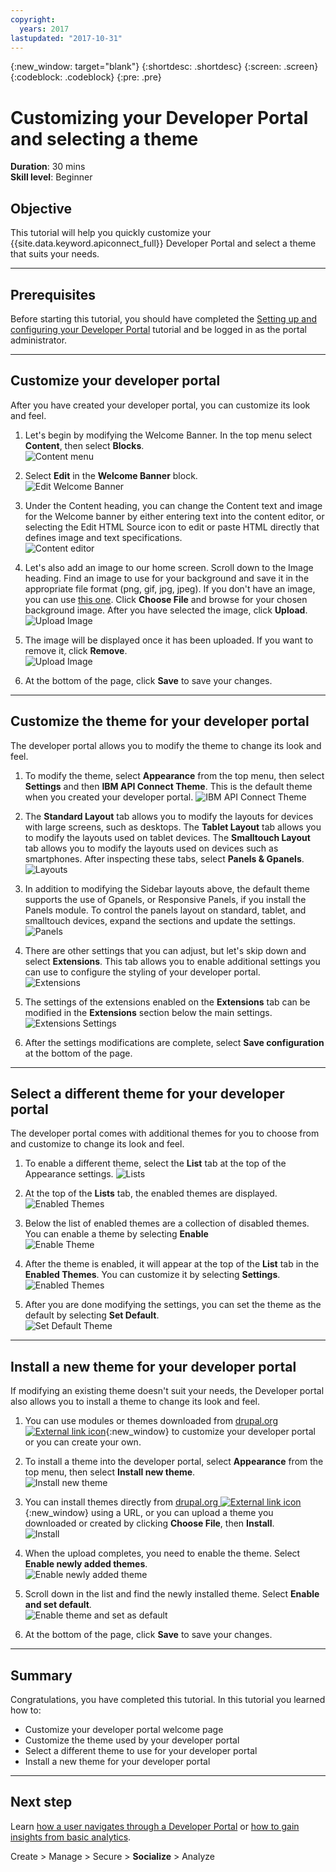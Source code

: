 ```yaml
---
copyright:
  years: 2017
lastupdated: "2017-10-31"
---
```


{:new_window: target="blank"}
{:shortdesc: .shortdesc}
{:screen: .screen}
{:codeblock: .codeblock}
{:pre: .pre}

# Customizing your Developer Portal and selecting a theme
**Duration**: 30 mins  
**Skill level**: Beginner  


## Objective
This tutorial will help you quickly customize your {{site.data.keyword.apiconnect_full}} Developer Portal and select a theme that suits your needs.

---

## Prerequisites

Before starting this tutorial, you should have completed the [Setting up and configuring your Developer Portal](tut_config_dev_portal.html) tutorial and be logged in as the portal administrator.

---

## Customize your developer portal
After you have created your developer portal, you can customize its look and feel.

1. Let's begin by modifying the Welcome Banner. In the top menu select **Content**, then select **Blocks**.  
  ![Content menu](images/31-content.png)

2. Select **Edit** in the **Welcome Banner** block.  
  ![Edit Welcome Banner](images/32-edit.png)

3. Under the Content heading, you can change the Content text and image for the Welcome banner by either entering text into the content editor, or selecting the Edit HTML Source icon to edit or paste HTML directly that defines image and text specifications.  
  ![Content editor](images/33-content.png) 

4. Let's also add an image to our home screen. Scroll down to the Image heading. Find an image to use for your background and save it in the appropriate file format (png, gif, jpg, jpeg). If you don't have an image, you can use [this one](images/Cloudy_Day.png). Click **Choose File** and browse for your chosen background image. After you have selected the image, click **Upload**.  
  ![Upload Image](images/34-image.png)

5. The image will be displayed once it has been uploaded. If you want to remove it, click **Remove**.  
  ![Upload Image](images/35-uploaded-image.png)
 
6. At the bottom of the page, click **Save** to save your changes.  
  
---

## Customize the theme for your developer portal
The developer portal allows you to modify the theme to change its look and feel.

1. To modify the theme, select **Appearance** from the top menu, then select **Settings** and then **IBM API Connect Theme**. This is the default theme when you created your developer portal.
  ![IBM API Connect Theme](images/41-APIC-theme.png) 


2. The **Standard Layout** tab allows you to modify the layouts for devices with large screens, such as desktops. The **Tablet Layout** tab allows you to modify the layouts used on tablet devices. The **Smalltouch Layout** tab allows you to modify the layouts used on devices such as smartphones. After inspecting these tabs, select **Panels & Gpanels**. 
  ![Layouts](images/42-layout.png)

3. In addition to modifying the Sidebar layouts above, the default theme supports the use of Gpanels, or Responsive Panels, if you install the Panels module. To control the panels layout on standard, tablet, and smalltouch devices, expand the sections and update the settings. 
  ![Panels](images/43-panels.png) 

4. There are other settings that you can adjust, but let's skip down and select **Extensions**. This tab allows you to enable additional settings you can use to configure the styling of your developer portal.  
  ![Extensions](images/44-extensions.png)

5. The settings of the extensions enabled on the **Extensions** tab can be modified in the **Extensions** section below the main settings.     
  ![Extensions Settings](images/45-extension-settings.png)

6. After the settings modifications are complete, select **Save configuration** at the bottom of the page.

---

## Select a different theme for your developer portal
The developer portal comes with additional themes for you to choose from and customize to change its look and feel.

1. To enable a different theme, select the **List** tab at the top of the Appearance settings.
  ![Lists](images/51-list.png) 

2. At the top of the **Lists** tab, the enabled themes are displayed. 
  ![Enabled Themes](images/52-enabled-themes.png)

3. Below the list of enabled themes are a collection of disabled themes. You can enable a theme by selecting **Enable**   
  ![Enable Theme](images/53-enable-theme.png) 

4. After the theme is enabled, it will appear at the top of the **List** tab in the **Enabled Themes**. You can customize it by selecting **Settings**.  
  ![Enabled Themes](images/54-theme-settings.png)

5. After you are done modifying the settings, you can set the theme as the default by selecting **Set Default**.     
  ![Set Default Theme](images/55-set-default.png)

---

## Install a new theme for your developer portal
If modifying an existing theme doesn't suit your needs, the Developer portal also allows you to install a theme to change its look and feel.

1. You can use modules or themes downloaded from [drupal.org ![External link icon](../../../icons/launch-glyph.svg "External link icon")](http://drupal.org){:new_window} to customize your developer portal or you can create your own.

2. To install a theme into the developer portal, select **Appearance** from the top menu, then select **Install new theme**.  
  ![Install new theme](images/62-install-new.png)

3. You can install themes directly from [drupal.org ![External link icon](../../../icons/launch-glyph.svg "External link icon")](http://drupal.org){:new_window} using a URL, or you can upload a theme you downloaded or created by clicking **Choose File**, then **Install**.  
  ![Install](images/63-install.png) 

4. When the upload completes, you need to enable the theme. Select **Enable newly added themes**.  
  ![Enable newly added theme](images/64-upload.png)

5. Scroll down in the list and find the newly installed theme. Select **Enable and set default**.  
  ![Enable theme and set as default](images/65-enable.png)

6. At the bottom of the page, click **Save** to save your changes.  

---

## Summary
Congratulations, you have completed this tutorial. In this tutorial you learned how to:

* Customize your developer portal welcome page
* Customize the theme used by your developer portal 
* Select a different theme to use for your developer portal
* Install a new theme for your developer portal

---

## Next step

Learn [how a user navigates through a Developer Portal](tut_discover_apis.html) or [how to gain insights from basic analytics](tut_insights_analytics.html).

Create > Manage > Secure > **Socialize** > Analyze  

